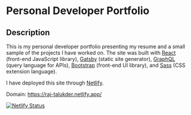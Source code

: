 # Personal Developer Portfolio

## Description

This is my personal developer portfolio presenting my resume and a small sample of the projects I have worked on. The site was built with [React](https://reactjs.org/) (front-end JavaScript library), [Gatsby](https://www.gatsbyjs.org/) (static site generator), [GraphQL](https://graphql.org/) (query language for APIs), [Bootstrap](https://getbootstrap.com/docs/5.0/getting-started/introduction/) (front-end UI library), and [Sass](https://sass-lang.com/) (CSS extension language).

I have deployed this site through [Netlify](https://www.netlify.com/).

Domain: https://raj-talukder.netlify.app/

[![Netlify Status](https://api.netlify.com/api/v1/badges/ff0d16a1-da7e-4753-99a9-741e8fd941b3/deploy-status)](https://app.netlify.com/sites/raj-talukder/deploys)

